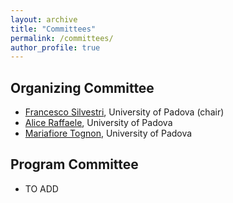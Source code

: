 ```yaml
---
layout: archive
title: "Committees"
permalink: /committees/
author_profile: true
---
```


## Organizing Committee

- [Francesco Silvestri](https://www.dei.unipd.it/~silvestri/index.html), University of Padova (chair)
- [Alice Raffaele](https://aliceraffaele.github.io), University of Padova
- [Mariafiore Tognon](https://www.dei.unipd.it/en/persona/1f6b3d408b7f1611501a6272949670e9), University of Padova


## Program Committee

- TO ADD